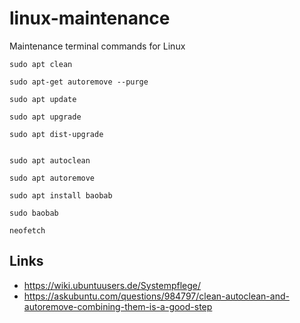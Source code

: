 # linux-maintenance
Maintenance terminal commands for Linux

```
sudo apt clean

sudo apt-get autoremove --purge

sudo apt update

sudo apt upgrade

sudo apt dist-upgrade


```

```
sudo apt autoclean

sudo apt autoremove

sudo apt install baobab

sudo baobab

neofetch
```


## Links
- https://wiki.ubuntuusers.de/Systempflege/
- https://askubuntu.com/questions/984797/clean-autoclean-and-autoremove-combining-them-is-a-good-step
